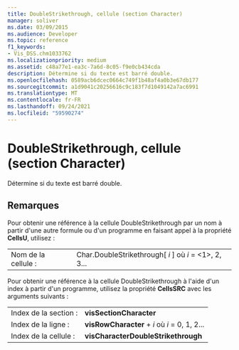```yaml
---
title: DoubleStrikethrough, cellule (section Character)
manager: soliver
ms.date: 03/09/2015
ms.audience: Developer
ms.topic: reference
f1_keywords:
- Vis_DSS.chm1033762
ms.localizationpriority: medium
ms.assetid: c48a77e1-ea3c-7a6d-8c05-f9e0cb434cda
description: Détermine si du texte est barré double.
ms.openlocfilehash: 0589acb6dcec0664c749f1b48af4a0b3e67db177
ms.sourcegitcommit: a1d9041c20256616c9c183f7d1049142a7ac6991
ms.translationtype: MT
ms.contentlocale: fr-FR
ms.lasthandoff: 09/24/2021
ms.locfileid: "59590274"
---
```

# <a name="doublestrikethrough-cell-character-section"></a>DoubleStrikethrough, cellule (section Character)

Détermine si du texte est barré double.
  
## <a name="remarks"></a>Remarques

Pour obtenir une référence à la cellule DoubleStrikethrough par un nom à partir d'une autre formule ou d'un programme en faisant appel à la propriété **CellsU**, utilisez : 
  
|||
|:-----|:-----|
| Nom de la cellule :  <br/> | Char.DoubleStrikethrough[  *i*  ] où  *i*  = <1>, 2, 3...  <br/> |
   
Pour obtenir une référence à la cellule DoubleStrikethrough à l'aide d'un index à partir d'un programme, utilisez la propriété **CellsSRC** avec les arguments suivants : 
  
|||
|:-----|:-----|
| Index de la section :  <br/> |**visSectionCharacter** <br/> |
| Index de la ligne :  <br/> |**visRowCharacter**  +   *i* où *i* = 0, 1, 2...  <br/> |
| Index de la cellule :  <br/> |**visCharacterDoubleStrikethrough** <br/> |
   

